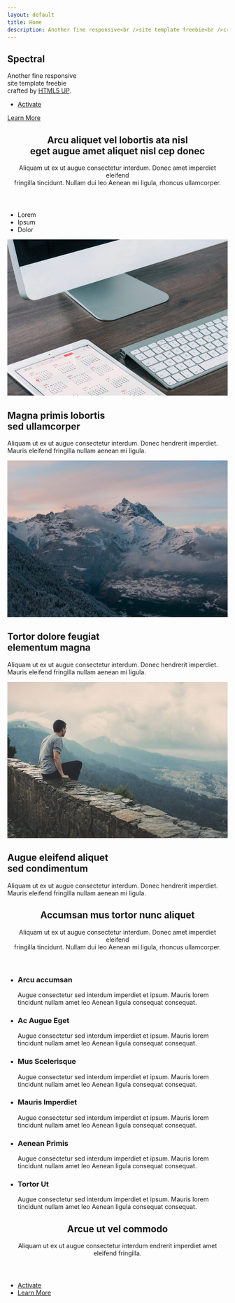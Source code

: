 ```yaml
---
layout: default
title: Home
description: Another fine responsive<br />site template freebie<br />crafted by <a href="http://html5up.net">HTML5 UP</a>.
---
```


<!-- Banner -->
<section id="banner">
	<div class="inner">
		<h2>Spectral</h2>
		<p>Another fine responsive<br />
		site template freebie<br />
		crafted by <a href="http://html5up.net">HTML5 UP</a>.</p>
		<ul class="actions">
			<li><a href="#" class="button special">Activate</a></li>
		</ul>
	</div>
	<a href="#one" class="more scrolly">Learn More</a>
</section>

<!-- One -->
<section id="one" class="wrapper style1 special">
	<div class="inner">
		<header class="major">
			<h2>Arcu aliquet vel lobortis ata nisl<br />
			eget augue amet aliquet nisl cep donec</h2>
			<p>Aliquam ut ex ut augue consectetur interdum. Donec amet imperdiet eleifend<br />
			fringilla tincidunt. Nullam dui leo Aenean mi ligula, rhoncus ullamcorper.</p>
		</header>
		<ul class="icons major">
			<li><span class="icon fa-diamond major style1"><span class="label">Lorem</span></span></li>
			<li><span class="icon fa-heart-o major style2"><span class="label">Ipsum</span></span></li>
			<li><span class="icon fa-code major style3"><span class="label">Dolor</span></span></li>
		</ul>
	</div>
</section>

<!-- Two -->
<section id="two" class="wrapper alt style2">
	<section class="spotlight">
		<div class="image"><img src="assets/images/pic01.jpg" alt="" /></div><div class="content">
			<h2>Magna primis lobortis<br />
			sed ullamcorper</h2>
			<p>Aliquam ut ex ut augue consectetur interdum. Donec hendrerit imperdiet. Mauris eleifend fringilla nullam aenean mi ligula.</p>
		</div>
	</section>
	<section class="spotlight">
		<div class="image"><img src="assets/images/pic02.jpg" alt="" /></div><div class="content">
			<h2>Tortor dolore feugiat<br />
			elementum magna</h2>
			<p>Aliquam ut ex ut augue consectetur interdum. Donec hendrerit imperdiet. Mauris eleifend fringilla nullam aenean mi ligula.</p>
		</div>
	</section>
	<section class="spotlight">
		<div class="image"><img src="assets/images/pic03.jpg" alt="" /></div><div class="content">
			<h2>Augue eleifend aliquet<br />
			sed condimentum</h2>
			<p>Aliquam ut ex ut augue consectetur interdum. Donec hendrerit imperdiet. Mauris eleifend fringilla nullam aenean mi ligula.</p>
		</div>
	</section>
</section>

<!-- Three -->
<section id="three" class="wrapper style3 special">
	<div class="inner">
		<header class="major">
			<h2>Accumsan mus tortor nunc aliquet</h2>
			<p>Aliquam ut ex ut augue consectetur interdum. Donec amet imperdiet eleifend<br />
			fringilla tincidunt. Nullam dui leo Aenean mi ligula, rhoncus ullamcorper.</p>
		</header>
		<ul class="features">
			<li class="icon fa-paper-plane-o">
				<h3>Arcu accumsan</h3>
				<p>Augue consectetur sed interdum imperdiet et ipsum. Mauris lorem tincidunt nullam amet leo Aenean ligula consequat consequat.</p>
			</li>
			<li class="icon fa-laptop">
				<h3>Ac Augue Eget</h3>
				<p>Augue consectetur sed interdum imperdiet et ipsum. Mauris lorem tincidunt nullam amet leo Aenean ligula consequat consequat.</p>
			</li>
			<li class="icon fa-code">
				<h3>Mus Scelerisque</h3>
				<p>Augue consectetur sed interdum imperdiet et ipsum. Mauris lorem tincidunt nullam amet leo Aenean ligula consequat consequat.</p>
			</li>
			<li class="icon fa-headphones">
				<h3>Mauris Imperdiet</h3>
				<p>Augue consectetur sed interdum imperdiet et ipsum. Mauris lorem tincidunt nullam amet leo Aenean ligula consequat consequat.</p>
			</li>
			<li class="icon fa-heart-o">
				<h3>Aenean Primis</h3>
				<p>Augue consectetur sed interdum imperdiet et ipsum. Mauris lorem tincidunt nullam amet leo Aenean ligula consequat consequat.</p>
			</li>
			<li class="icon fa-flag-o">
				<h3>Tortor Ut</h3>
				<p>Augue consectetur sed interdum imperdiet et ipsum. Mauris lorem tincidunt nullam amet leo Aenean ligula consequat consequat.</p>
			</li>
		</ul>
	</div>
</section>

<!-- CTA -->
<section id="cta" class="wrapper style4">
	<div class="inner">
		<header>
			<h2>Arcue ut vel commodo</h2>
			<p>Aliquam ut ex ut augue consectetur interdum endrerit imperdiet amet eleifend fringilla.</p>
		</header>
		<ul class="actions vertical">
			<li><a href="#" class="button fit special">Activate</a></li>
			<li><a href="#" class="button fit">Learn More</a></li>
		</ul>
	</div>
</section>
